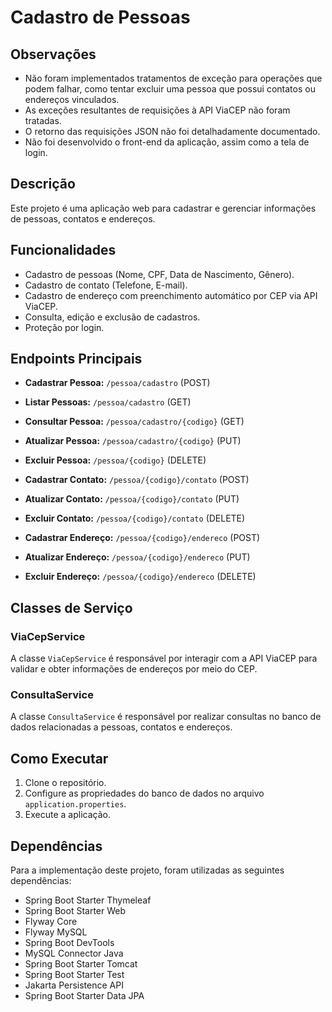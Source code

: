 # Cadastro de Pessoas

## Observações

- Não foram implementados tratamentos de exceção para operações que podem falhar, como tentar excluir uma pessoa que possui contatos ou endereços vinculados.
- As exceções resultantes de requisições à API ViaCEP não foram tratadas.
- O retorno das requisições JSON não foi detalhadamente documentado.
- Não foi desenvolvido o front-end da aplicação, assim como a tela de login.

## Descrição
Este projeto é uma aplicação web para cadastrar e gerenciar informações de pessoas, contatos e endereços.

## Funcionalidades
- Cadastro de pessoas (Nome, CPF, Data de Nascimento, Gênero).
- Cadastro de contato (Telefone, E-mail).
- Cadastro de endereço com preenchimento automático por CEP via API ViaCEP.
- Consulta, edição e exclusão de cadastros.
- Proteção por login.

## Endpoints Principais

- **Cadastrar Pessoa:** `/pessoa/cadastro` (POST)
- **Listar Pessoas:** `/pessoa/cadastro` (GET)
- **Consultar Pessoa:** `/pessoa/cadastro/{codigo}` (GET)
- **Atualizar Pessoa:** `/pessoa/cadastro/{codigo}` (PUT)
- **Excluir Pessoa:** `/pessoa/{codigo}` (DELETE)

- **Cadastrar Contato:** `/pessoa/{codigo}/contato` (POST)
- **Atualizar Contato:** `/pessoa/{codigo}/contato` (PUT)
- **Excluir Contato:** `/pessoa/{codigo}/contato` (DELETE)

- **Cadastrar Endereço:** `/pessoa/{codigo}/endereco` (POST)
- **Atualizar Endereço:** `/pessoa/{codigo}/endereco` (PUT)
- **Excluir Endereço:** `/pessoa/{codigo}/endereco` (DELETE)

## Classes de Serviço

### ViaCepService

A classe `ViaCepService` é responsável por interagir com a API ViaCEP para validar e obter informações de endereços por meio do CEP.

### ConsultaService

A classe `ConsultaService` é responsável por realizar consultas no banco de dados relacionadas a pessoas, contatos e endereços.

## Como Executar

1. Clone o repositório.
2. Configure as propriedades do banco de dados no arquivo `application.properties`.
3. Execute a aplicação.

## Dependências

Para a implementação deste projeto, foram utilizadas as seguintes dependências:

- Spring Boot Starter Thymeleaf
- Spring Boot Starter Web
- Flyway Core
- Flyway MySQL
- Spring Boot DevTools
- MySQL Connector Java
- Spring Boot Starter Tomcat
- Spring Boot Starter Test
- Jakarta Persistence API
- Spring Boot Starter Data JPA
